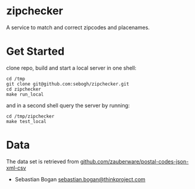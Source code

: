 # zipchecker

A service to match and correct zipcodes and placenames. 

# Get Started

clone repo, build and start a local server in one shell:

    cd /tmp
    git clone git@github.com:sebogh/zipchecker.git
    cd zipchecker
    make run_local

and in a second shell query the server by running:

    cd /tmp/zipchecker
    make test_local

# Data

The data set is retrieved from 
[github.com/zauberware/postal-codes-json-xml-csv](https://github.com/zauberware/postal-codes-json-xml-csv)


* Sebastian Bogan <sebastian.bogan@thinkproject.com>
